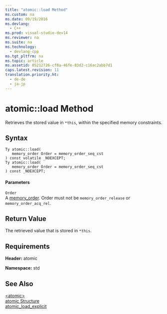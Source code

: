 ```yaml
---
title: "atomic::load Method"
ms.custom: na
ms.date: 09/19/2016
ms.devlang: 
  - C++
ms.prod: visual-studio-dev14
ms.reviewer: na
ms.suite: na
ms.technology: 
  - devlang-cpp
ms.tgt_pltfrm: na
ms.topic: article
ms.assetid: 05212726-cf8a-46fe-83d2-c16ac2abb7d1
caps.latest.revision: 11
translation.priority.ht: 
  - de-de
  - ja-jp
---
```

# atomic::load Method
Retrieves the stored value in `*this`, within the specified memory constraints.  
  
## Syntax  
  
```  
Ty atomic::load(  
   memory_order Order = memory_order_seq_cst  
) const volatile _NOEXCEPT;  
Ty atomic::load(  
   memory_order Order = memory_order_seq_cst  
) const _NOEXCEPT;  
```  
  
#### Parameters  
 `Order`  
 A [memory_order](../vs140/memory_order-Enum.md). Order must not be `memory_order_release` or `memory_order_acq_rel`.  
  
## Return Value  
 The retrieved value that is stored in `*this`.  
  
## Requirements  
 **Header:** atomic  
  
 **Namespace:** std  
  
## See Also  
 [<atomic\>](../vs140/-atomic-.md)   
 [atomic Structure](../vs140/atomic-Structure.md)   
 [atomic_load_explicit](../vs140/atomic_load_explicit-Function.md)
